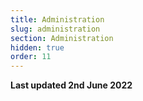 ```yaml
---
title: Administration
slug: administration
section: Administration
hidden: true
order: 11
---
```


**Last updated 2nd June 2022**

